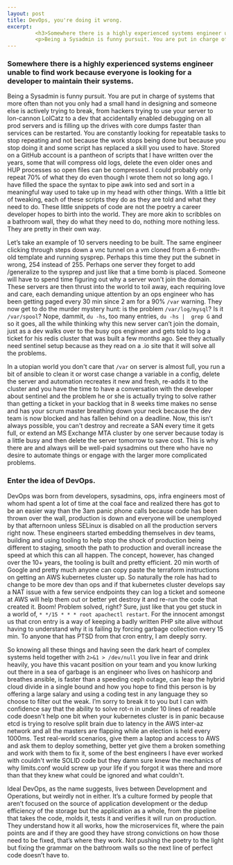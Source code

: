 ```yaml
---
layout: post
title: DevOps, you're doing it wrong.
excerpt:
         <h3>Somewhere there is a highly experienced systems engineer unable to find work because everyone is looking for a developer to maintain their systems</h3>
         <p>Being a Sysadmin is funny pursuit. You are put in charge of systems that more often than not you only had a small hand in designing and someone else is actively trying to break, from hackers trying to use your server to Ion-cannon LolCatz to a dev that accidentally enabled debugging on all prod servers</p>
---
```

### Somewhere there is a highly experienced systems engineer unable to find work because everyone is looking for a developer to maintain their systems.

Being a Sysadmin is funny pursuit. You are put in charge of systems that more often than not you only had a small hand in designing and someone else is actively trying to break, from hackers trying to use your server to Ion-cannon LolCatz to a dev that accidentally enabled debugging on all prod servers and is filling up the drives with core dumps faster than services can be restarted. You are constantly looking for repeatable tasks to stop repeating and not because the work stops being done but because you stop doing it and some script has replaced a skill you used to have. Stored on a GitHub account is a pantheon of scripts that I have written over the years, some that will compress old logs, delete the even older ones and HUP processes so open files can be compressed. I could probably only repeat 70% of what they do even though I wrote them not so long ago. I have filled the space the syntax to pipe awk into sed and sort in a meaningful way used to take up in my head with other things. With a little bit of tweaking, each of these scripts they do as they are told and what they need to do. These little snippets of code are not the poetry a career developer hopes to birth into the world. They are more akin to scribbles on a bathroom wall, they do what they need to do, nothing more nothing less. They are pretty in their own way.
 
Let’s take an example of 10 servers needing to be built. The same engineer clicking through steps down a vnc tunnel on a vm cloned from a 6-month-old template and running sysprep. Perhaps this time they put the subnet in wrong, 254 instead of 255. Perhaps one server they forget to add /generalize to the sysprep and just like that a time bomb is placed. Someone will have to spend time figuring out why a server won't join the domain. These servers are then thrust into the world to toil away, each requiring love and care, each demanding unique attention by an ops engineer who has been getting paged every 30 min since 2 am for a 90% ``/var`` warning. They now get to do the murder mystery hunt: is the problem ``/var/log/mysql``? Is it ``/var/spool``? Nope, dammit, ``du -hs``, too many entries, ``du -hs |  grep G`` and so it goes, all the while thinking why this new server can’t join the domain, just as a dev walks over to the busy ops engineer and gets told to log a ticket for his redis cluster that was built a few months ago. See they actually need sentinel setup because as they read on a .io site that it will solve all the problems.
 
In a utopian world you don't care that ``/var`` on server is almost full, you run a bit of ansible to clean it or worst case change a variable in a config, delete the server and automation recreates it new and fresh, re-adds it to the cluster and you have the time to have a conversation with the developer about sentinel and the problem he or she is actually trying to solve rather than getting a ticket in your backlog that in 8 weeks time makes no sense and has your scrum master breathing down your neck because the dev team is now blocked and has fallen behind on a deadline. Now, this isn't always possible, you can't destroy and recreate a SAN every time it gets full, or extend an MS Exchange MTA cluster by one server because today is a little busy and then delete the server tomorrow to save cost. This is why there are and always will be well-paid sysadmins out there who have no desire to automate things or engage with the larger more complicated problems.

### Enter the idea of DevOps. 
DevOps was born from developers, sysadmins, ops, infra engineers most of whom had spent a lot of time at the coal face and realized there has got to be an easier way than the 3am panic phone calls because code has been thrown over the wall, production is down and everyone will be unemployed by that afternoon unless SELinux is disabled on all the production servers right now. These engineers started embedding themselves in dev teams, building and using tooling to help stop the shock of production being different to staging, smooth the path to production and overall increase the speed at which this can all happen. The concept, however, has changed over the 10+ years, the tooling is built and pretty efficient. 20 min worth of Google and pretty much anyone can copy paste the terraform instructions on getting an AWS kubernetes cluster up. So naturally the role has had to change to be more dev than ops and if that kubernetes cluster develops say a NAT issue with a few service endpoints they can log a ticket and someone at AWS will help them out or better yet destroy it and re-run the code that created it. Boom! Problem solved, right? Sure, just like that you get stuck in a world of, ``* */15 * * * root apachectl restart``. For the innocent amongst us that cron entry is a way of keeping a badly written PHP site alive without having to understand why it is failing by forcing garbage collection every 15 min. To anyone that has PTSD from that cron entry, I am deeply sorry.

So knowing all these things and having seen the dark heart of complex systems held together with ``2>&1 > /dev/null`` you live in fear and drink heavily, you have this vacant position on your team and you know lurking out there in a sea of garbage is an engineer who lives on hashicorp and breathes ansible, is faster than a speeding ceph outage, can leap the hybrid cloud divide in a single bound and how you hope to find this person is by offering a large salary and using a coding test in any language they so choose to filter out the weak. I’m sorry to break it to you but I can with confidence say that the ability to solve rot-n in under 10 lines of readable code doesn't help one bit when your kubernetes cluster is in panic because etcd is trying to resolve split brain due to latency in the AWS inter-az network and all the masters are flapping while an election is held every 1000ms. Test real-world scenarios, give them a laptop and access to AWS and ask them to deploy something, better yet give them a broken something and work with them to fix it, some of the best engineers I have ever worked with couldn't write SOLID code but they damn sure knew the mechanics of why limits.conf would screw up your life if you forgot it was there and more than that they knew what could be ignored and what couldn't. 

Ideal DevOps, as the name suggests, lives between Development and Operations, but weirdly not in either. It’s a culture formed by people that aren’t focused on the source of application development or the dedup efficiency of the storage but the application as a whole, from the pipeline that takes the code, molds it, tests it and verifies it will run on production. They understand how it all works, how the microservices fit, where the pain points are and if they are good they have strong convictions on how those need to be fixed, that’s where they work. Not pushing the poetry to the light but fixing the grammar on the bathroom walls so the next line of perfect code doesn’t have to.
